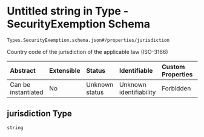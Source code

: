 # Untitled string in Type - SecurityExemption Schema

```txt
Types.SecurityExemption.schema.json#/properties/jurisdiction
```

Country code of the jurisdiction of the applicable law (ISO-3166)

| Abstract            | Extensible | Status         | Identifiable            | Custom Properties | Additional Properties | Access Restrictions | Defined In                                                                                      |
| :------------------ | :--------- | :------------- | :---------------------- | :---------------- | :-------------------- | :------------------ | :---------------------------------------------------------------------------------------------- |
| Can be instantiated | No         | Unknown status | Unknown identifiability | Forbidden         | Allowed               | none                | [SecurityExemption.schema.json*](../types/SecurityExemption.schema.json "open original schema") |

## jurisdiction Type

`string`
